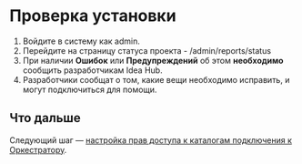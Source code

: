# Проверка установки
1. Войдите в систему как admin.
1. Перейдите на страницу статуса проекта - /admin/reports/status
1. При наличии **Ошибок** или **Предупреждений** об этом **необходимо** сообщить разработчикам Idea Hub.
1. Разработчики сообщат о том, какие вещи необходимо исправить, и могут подключиться для помощи.


## Что дальше

Следующий шаг — [настройка прав доступа к каталогам подключения к Оркестратору](https://docs.primo-rpa.ru/primo-rpa/primo-rpa-idea-hub/readme-installation/linux/setting-access-to-orchfiles).




